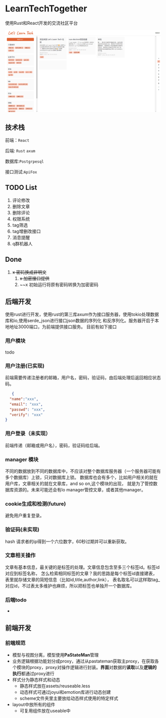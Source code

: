 # LearnTechTogether

使用Rust和React开发的交流社区平台

![](./resource/ui.png)

## 技术栈

前端：`React`


后端: `Rust` `axum` 

数据库:`Postgrpesql`

接口测试:`ApiFox`

## TODO List

1. 评论修改
2. 删除文章
3. 删除评论
4. 权限系统
5. tag筛选
6. tag增删改接口
7. 消息提醒
8. q群机器人

## Done

1. ~~x 密码换成非明文~~
   1. ~~x 加密接口提供~~
   2. ~~x 初始运行将原有密码转换为加密密码

## 后端开发
使用rust进行开发，使用rust的第三库axum作为接口服务器，使用tokio处理数据库和io,使用serde_json进行接口json数据的序列化
和反序列化。服务器开启于本地地址3000端口，为前端提供接口服务。
目前有如下接口
### 用户模块
todo
### 用户注册(已实现)
前端需要传递注册者的邮箱，用户名，密码，验证码，由后端处理后返回相应状态码。
```json
   {
  "name":"xxx",
  "email": "xxx",
  "passwd": "xxx",
  "verify": "xxx"
}
```
### 用户登录（未实现）
前端传递（邮箱或用户名），密码，验证码给后端。
### manager 模块
不同的数据放到不同的数据库中，不应该对整个数据库服务器（一个服务器可能有多个数据库）上锁，只对数据库上锁。
数据库也会有多个，比如用户相关的就在用户库，文章相关的就在文章库，and so on,这个模块的出现，
就是为了管控数据库资源的。未来可能还会有Io manager管控文章，或者其他manager。

### cookie生成和检测(future)
避免用户重复登录。
### 验证码(未实现)
hash 请求者的ip得到一个六位数字，60秒过期并可以重新获取。
### 文章相关操作
文章有基本信息，最关键的是标签的处理。文章信息包含至多三个标签id。标签id对应到标签名称，
怎么检索相同标签的文章？我的思路是每个标签id直接建表，表里就存储文章的简短信息（比如id,title,author,link），
表名取名可以这样取tag_对应id，不过表太多维护也麻烦，所以把标签也单独开一个数据库。

### 后端todo

- 

## 前端开发

### 前端规范

- 模型与视图分离，模型使用**PaStateMan**管理
- 业务逻辑根据功能划分成proxy，通过从pastateman获取主proxy，在获取各个模块的proxy，proxy对操作逻辑进行封装。**界面**对数据的**读取**以及**逻辑的执行**都通过proxy进行
- 样式分为静态样式和动态
  - 静态样式放在assets/reuseable.less
  - 动态样式可通过joyui和emotion库进行动态创建
  - scheme文件夹里主要放给动态样式使用的特定样式
- layout中放所有的组件
  - 可复用组件放在useable中




